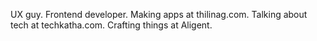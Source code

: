 UX guy. Frontend developer. Making apps at thilinag.com. Talking about tech at techkatha.com. Crafting things at Aligent.
